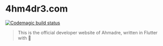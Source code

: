 # 4hm4dr3.com

[![Codemagic build status](https://api.codemagic.io/apps/6056259f486f9df021f4c7bc/6056259f486f9df021f4c7bb/status_badge.svg)](https://codemagic.io/apps/6056259f486f9df021f4c7bc/6056259f486f9df021f4c7bb/latest_build)

> This is the official developer website of Ahmadre, written in Flutter with 💙
